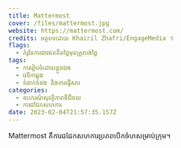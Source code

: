 ```yaml
---
title: Mattermost
cover: /files/mattermost.jpg
website: https://mattermost.com/
credits: អត្ថបទដោយ Khairil Zhafri/EngageMedia ។
flags:
  - គំរូនៃការជាវឥតគិតថ្លៃមុនត្រូវបង់ថ្លៃ
tags:
  - ការរៀបចំដោយខ្លួនឯង
  - វេទិកាឆ្លង
  - ទំនាក់ទំនង និងការផ្ញើសារ
categories:
  - ឧបករណ៍សុវត្ថិភាពឌីជីថល
  - ការជជែកសហការ
date: 2023-02-04T21:57:35.157Z
---
```

Mattermost គឺការជជែកសហការប្រភពបើកចំហសម្រាប់ក្រុម។